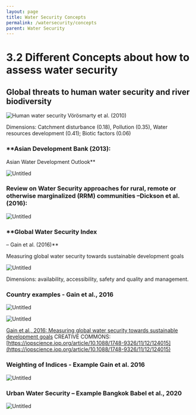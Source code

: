 ```yaml
---
layout: page
title: Water Security Concepts
permalink: /watersecurity/concepts
parent: Water Security
---
```

# 3.2 Different Concepts about how to assess water security

## Global threats to human water security and river biodiversity

![Human water security](voeroesmarty.png)
Vörösmarty et al. (2010)

Dimensions: Catchment disturbance (0.18), Pollution (0.35),
Water resources development (0.41); Biotic factors (0.06)

### **Asian Development Bank (2013): 
Asian Water Development Outlook**

![Untitled](Untitled%204.png)

### **Review on Water Security approaches for rural, remote or otherwise marginalized (RRM) communities** –Dickson et al. (2016):

![Untitled](Untitled%205.png)

### **Global Water Security Index 
– Gain et al. (2016)**

Measuring global water security towards sustainable development goals

![Untitled](Untitled%206.png)

Dimensions: availability, accessibility, safety and quality and management.

### **Country examples - Gain et al., 2016**

![Untitled](Untitled%207.png)

![Untitled](Untitled%208.png)

[Gain et al., 2016: Measuring global water security towards sustainable development goals](https://iopscience.iop.org/article/10.1088/1748-9326/11/12/124015/pdf)
CREATIVE COMMONS: [https://iopscience.iop.org/article/10.1088/1748-9326/11/12/124015](https://iopscience.iop.org/article/10.1088/1748-9326/11/12/124015)

### **Weighting of Indices - Example Gain et al. 2016**

![Untitled](Untitled%209.png)

### **Urban Water Security – Example Bangkok Babel et al., 2020**

![Untitled](3%202%20Differ%20aaf7f/Untitled.png)